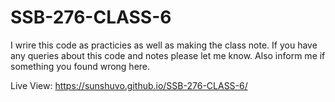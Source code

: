 # SSB-276-CLASS-6
I wrire this code as practicies as well as making the class note. If you have any queries about this code and notes please let me know. Also inform me if something you found wrong here.

Live View: https://sunshuvo.github.io/SSB-276-CLASS-6/
